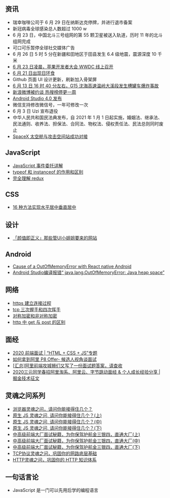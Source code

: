 ## 资讯

- 瑞幸咖啡公司于 6 月 29 日在纳斯达克停牌，并进行退市备案
- 新冠病毒全球感染总人数超过 1000 w
- 6 月 23 日，中国北斗三号组网的第 55 颗卫星被送入轨道，历时 11 年的北斗组网完成
- 可口可乐暂停全球社交媒体广告
- 6 月 26 日 5 时 5 分在新疆和田地区于田县发生 6.4 级地震，震源深度 10 千米
- [6 月 23 日凌晨，苹果开发者大会 WWDC 线上召开](https://developer.apple.com/wwdc20/)
- [6 月 21 日出现日环食](https://zh.wikipedia.org/wiki/2020%E5%B9%B46%E6%9C%8821%E6%97%A5%E6%97%A5%E9%A3%9F)
- Github 页面 UI 设计更新，刷新加入骨架屏
- [6 月 13 日 16 时 40 分左右，G15 沈海高速温岭大溪段发生槽罐车爆炸事故](http://www.wl.gov.cn/art/2020/6/15/art_1544471_46948569.html)
- [新浪微博被约谈 热搜榜停更一周](https://www.zaobao.com/realtime/china/story20200610-1060165)
- [Android Studio 4.0 发布](https://developer.android.com/studio/releases/)
- 微信支持修改微信号，一年可修改一次
- 6 月 3 日 Uzi 宣布退役
- 中华人民共和国民法典发布，自 2021 年 1 月 1 日起实施，婚姻法、继承法、民法通则、收养法、担保法、合同法、物权法、侵权责任法、民法总则同时废止
- [SpaceX 太空舱与攻击空间站成功对接](http://weibointl.api.weibo.com/share/150427017.html)

## JavaScript

- [JavaScript 事件委托详解](https://zhuanlan.zhihu.com/p/26536815)
- [typeof 和 instanceof 的作用和区别](https://www.jianshu.com/p/1216b1f429fb)
- [完全理解 redux](https://github.com/brickspert/blog/issues/22)

## CSS

- [16 种方法实现水平居中垂直居中](https://juejin.im/post/58f818bbb123db006233ab2a)

## 设计

- [「颜值即正义」那些管UI小姐姐要来的网站](https://juejin.im/post/5e7cdee26fb9a03c6e640cc7)

## Android

- [Cause of a OutOfMemoryError with React native Android](https://stackoverflow.com/questions/54776356/cause-of-a-outofmemoryerror-with-react-native-android)
- [Android Studio编译报错“ java.lang.OutOfMemoryError: Java heap space”](https://www.jianshu.com/p/a79290d48caa)

## 网络

- [https 建立连接过程](https://blog.csdn.net/wangjun5159/article/details/51510594)
- [tcp 三次握手和四次挥手](https://www.jianshu.com/p/23c76a127e2d)
- [对称加密和非对称加密](https://segmentfault.com/a/1190000004461428)
- [http 中 get 与 post 的区别](https://mp.weixin.qq.com/s?__biz=MzI3NzIzMzg3Mw==&mid=100000054&idx=1&sn=71f6c214f3833d9ca20b9f7dcd9d33e4#rd)

## 面经

- [2020 前端面试 | “HTML + CSS + JS”专题](https://juejin.im/post/5ce4171ff265da1bd04eb4f3)
- [如何拿到阿里 P8 Offer- 候选人视角谈面试](https://juejin.im/post/5ed9a606518825433139fb9c)
- [[汇总]阿里前端攻城狮们又写了一份面试题答案，请查收](https://github.com/mqyqingfeng/frontend-interview-question-and-answer/issues/47)
- [2020三元同学春招阿里淘系、阿里云、字节跳动面经 & 个人成长经验分享 | 掘金技术征文](https://juejin.im/post/5e7d4e8b6fb9a03c6422f112)

## 灵魂之问系列

- [浏览器灵魂之问，请问你能接得住几个？](https://juejin.im/post/5df5bcea6fb9a016091def69)
- [原生 JS 灵魂之问, 请问你能接得住几个？(上)](https://juejin.im/post/5dac5d82e51d45249850cd20)
- [原生 JS 灵魂之问, 请问你能接得住几个？(中)](https://juejin.im/post/5dbebbfa51882524c507fddb)
- [原生 JS 灵魂之问, 请问你能接得住几个？(下)](https://juejin.im/post/5dd8b3a851882572f56b578f)
- [中高级前端大厂面试秘籍，为你保驾护航金三银四，直通大厂(上)](https://juejin.im/post/5c64d15d6fb9a049d37f9c20)
- [中高级前端大厂面试秘籍，为你保驾护航金三银四，直通大厂(中)](https://juejin.im/post/5c92f499f265da612647b754)
- [中高级前端大厂面试秘籍，为你保驾护航金三银四，直通大厂(下)](https://juejin.im/post/5cc26dfef265da037b611738)
- [TCP协议灵魂之问，巩固你的网路底层基础](https://juejin.im/post/5e527c58e51d4526c654bf41)
- [HTTP灵魂之问，巩固你的 HTTP 知识体系](https://juejin.im/post/5e76bd516fb9a07cce750746)

## 一句话言论

- JavaScript 是一门可以先用后学的编程语言
